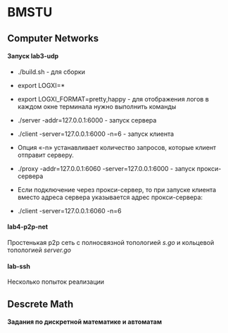 # BMSTU
## Computer Networks
#### Запуск lab3-udp
  * ./build.sh - для сборки

  * export LOGXI=*
  * export LOGXI_FORMAT=pretty,happy - для отображения логов в каждом окне терминала нужно выполнить команды
  * ./server -addr=127.0.0.1:6000 - запуск сервера
  * ./client -server=127.0.0.1:6000 -n=6 - запуск клиента
  * Опция «-n» устанавливает количество запросов, которые клиент отправит серверу.
  * ./proxy -addr=127.0.0.1:6060 -server=127.0.0.1:6000 - запуск прокси-сервера
  * Если подключение через прокси-сервер, то при запуске клиента вместо адреса сервера указывается адрес прокси-сервера:
  * ./client -server=127.0.0.1:6060 -n=6

#### lab4-p2p-net
  Простенькая p2p сеть с полносвязной топологией *s.go* и кольцевой топологией *server.go*
  
#### lab-ssh
  Несколько попыток реализации
  
## Descrete Math
#### Задания по дискретной математике и автоматам
